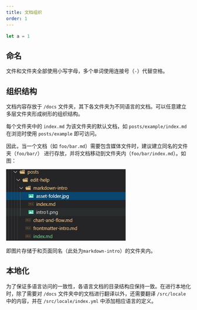 ```yaml
---
title: 文档组织
order: 1
---
```

```ts
let a = 1
```
## 命名

文件和文件夹全部使用小写字母，多个单词使用连接号（`-`）代替空格。

## 组织结构

文档内容存放于 `/docs` 文件夹，其下各文件夹为不同语言的文档。可以任意建立多层文件夹形成树形的组织结构。

每个文件夹中的 `index.md` 为该文件夹的默认文档，如 `posts/example/index.md` 在浏览时使用 `posts/example` 即可访问。

因此，当一个文档（如 `foo/bar.md`）需要包含媒体文件时，建议建立同名的文件夹（`foo/bar/`） 进行存放，并将文档移动到文件夹内（`foo/bar/index.md`）。如图：

![文件组织结构](asset-folder.jpg)

即图片存储于和页面同名（此处为`markdown-intro`）的文件夹内。

## 本地化

为了保证多语言访问的一致性，各语言文档的目录结构应保持一致。在进行本地化时，除了需要对 `/docs` 文件夹中的文档进行翻译以外，还需要翻译 `/src/locale` 中的内容，并在 `/src/locale/index.yml` 中添加相应语言的定义。